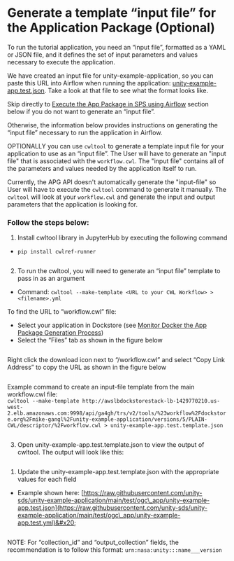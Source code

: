 # Generate a template “input file” for the Application Package (Optional)

To run the tutorial application, you need an “input file”,  formatted as a YAML or JSON file, and it defines the set of input parameters and values necessary to execute the application.&#x20;

We have created an input file for unity-example-application, so you can paste this URL into Airflow when running the application: [unity-example-app.test.json](https://raw.githubusercontent.com/unity-sds/unity-example-application/main/test/ogc\_app/unity-example-app.test.yml). Take a look at that file to see what the format looks like.

Skip directly to [Execute the App Package in SPS using Airflow](execute-the-app-package-using-airflow.md) section below if you do not want to generate an “input file”.&#x20;

Otherwise, the information below provides instructions on generating the “input file” necessary to run the application in Airflow.&#x20;

OPTIONALLY you can use `cwltool` to generate a template input file for your application to use as an “input file”. The User will have to generate an "input file" that is associated with the `workflow.cwl`. The "input file" contains all of the parameters and values needed by the application itself to run.&#x20;

Currently, the APG API doesn't automatically generate the "input-file" so User will have to execute the `cwltool` command to generate it manually. The `cwltool` will look at your `workflow.cwl` and generate the input and output parameters that the application is looking for.&#x20;

### Follow the steps below:

1. Install cwltool library in JupyterHub by executing the following command

* `pip install cwlref-runner`

<figure><img src="https://lh7-rt.googleusercontent.com/docsz/AD_4nXfvcbE_U407TR0MFfZh8iwyDW0S_LrAi7757qb0UhypxgA7h3k7-js7unBmWcPrRSxEAynyUoZIwvntEvdAH0ozTQONbTuCX2HSng-aoL_xzE1PvstZCFLHWSOYVMYOtoHASzCV8bgMDGrsZ0COvpm31wiyQlmULBpsNmxr?key=K2x_DkLuOSzQLgkvGhINiA" alt=""><figcaption></figcaption></figure>

2. To run the cwltool, you will need to generate an “input file” template to pass in as an argument

* Command: `cwltool --make-template <URL to your CWL Workflow> > <filename>.yml`

To find the URL to ”workflow.cwl” file:

* Select your application in Dockstore (see [Monitor Docker the App Package Generation Process](monitor-the-app-package-generation-process.md))
* Select the “Files” tab as shown in the figure below

<figure><img src="https://lh7-rt.googleusercontent.com/docsz/AD_4nXeuj4pUQVCN60xJeRfnLkD-11YmmmXsU682-VCOC3OUkJakYqo0XLxmvbNerx7DrK3ECjwjC-UaUH1TnIIKWs4EJMeUR90Fy2YgCJ_XnD2z2_gOpjuMcVyIlTz2-5BiHe1D_BAGknWyhKn39Ff5CJfxogx4N-8ktPHrobZR?key=K2x_DkLuOSzQLgkvGhINiA" alt=""><figcaption></figcaption></figure>

Right click the download icon next to “/workflow.cwl” and select “Copy Link Address” to copy the URL as shown in the figure below

<figure><img src="https://lh7-rt.googleusercontent.com/docsz/AD_4nXcCG_ABtb_ldGiNiTvM9ITxLigFdUc2huw6PzGinmpo_3aEyJQWsh9mYpQtKkRhL5Ts0VrNyIBRkF6bs1aND400pr9DvJx7kn4RTdh3k5mC84WG_WqYpbd9aZUhzUWPnKCOkjhkh8IBtxaURNjtrQRVYenBh-L2NiNOumj6Mg?key=K2x_DkLuOSzQLgkvGhINiA" alt=""><figcaption></figcaption></figure>

Example command to create an input-file template from the main workflow.cwl file:\
`cwltool --make-template http://awslbdockstorestack-lb-1429770210.us-west-2.elb.amazonaws.com:9998/api/ga4gh/trs/v2/tools/%23workflow%2Fdockstore.org%2Fmike-gangl%2Funity-example-application/versions/5/PLAIN-CWL/descriptor/%2Fworkflow.cwl > unity-example-app.test.template.json`

<figure><img src="https://lh7-rt.googleusercontent.com/docsz/AD_4nXfboUL3DWJfmOiaCqE3TLumjEywexjEEi0e4Jo2Rq8AksS4pV3TNpmh8rtggGmEHJb0Oel_G0_Vg0kS-LXYwppKAjTOKvHD5_re8fUsRhL5ZO3DEJQ6sbkWCYO9RhBD8qX6HneUN5ux9E7ufYKGNyYVFw9uL8WMjX8uiHxA9A?key=K2x_DkLuOSzQLgkvGhINiA" alt=""><figcaption></figcaption></figure>

3. Open unity-example-app.test.template.json to view the output of cwltool. The output will look like this:

<figure><img src="https://lh7-rt.googleusercontent.com/docsz/AD_4nXeAlb8ggKorzvuFyGdxhA0ko_336-p9XiUyOiLe_1UVN6RPQpbdCaJwQVh4QKnR9FdalSCOafp01hv1AGVEWok3SQK1leMw7BFw8KhnEISEjrin-FvQYcOP7pOHNmyY9PbFQGRnQWbokkuXlxmwhCPSZOUQEYxtKP6dDu4uWw?key=K2x_DkLuOSzQLgkvGhINiA" alt=""><figcaption></figcaption></figure>

1. Update the unity-example-app.test.template.json with the appropriate values for each field

* Example shown here: [https://raw.githubusercontent.com/unity-sds/unity-example-application/main/test/ogc\_app/unity-example-app.test.json](https://raw.githubusercontent.com/unity-sds/unity-example-application/main/test/ogc\_app/unity-example-app.test.yml)&#x20;

<figure><img src="https://lh7-rt.googleusercontent.com/docsz/AD_4nXe7Cfjbr7axJzKAyxNyNgoM5D_yOcCBU-fxi53SZGAc5mxDpoeCNmWknckoS1hNpLm698XT-EEGxzNI-85N7LFCVtGwvge9VEjASzLNtpRZc2ujlcQNoAGtC6NxXSVchP9XG12GGsG5buRRwNimb97aX5sGPh0ITGuzkBQW?key=K2x_DkLuOSzQLgkvGhINiA" alt=""><figcaption></figcaption></figure>

NOTE: For “collection\_id” and “output\_collection” fields, the recommendation is to follow this format: `urn:nasa:unity:::name___version`
